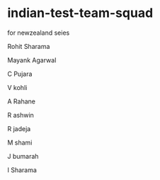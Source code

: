 # indian-test-team-squad
for newzealand seies

Rohit Sharama

Mayank Agarwal

C Pujara 

V kohli

A Rahane

R ashwin

R jadeja

M shami

J bumarah

I Sharama
